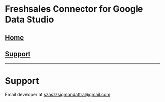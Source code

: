 # Freshsales Connector for Google Data Studio

## [Home](https://szzsa.github.io/freshsales-connector)
## [Support](https://szzsa.github.io/freshsales-connector/support)
______________________________________
# Support
Email developer at [szaszzsigmondattila@gmail.com](mailto:szaszzsigmondattila@gmail.com)
